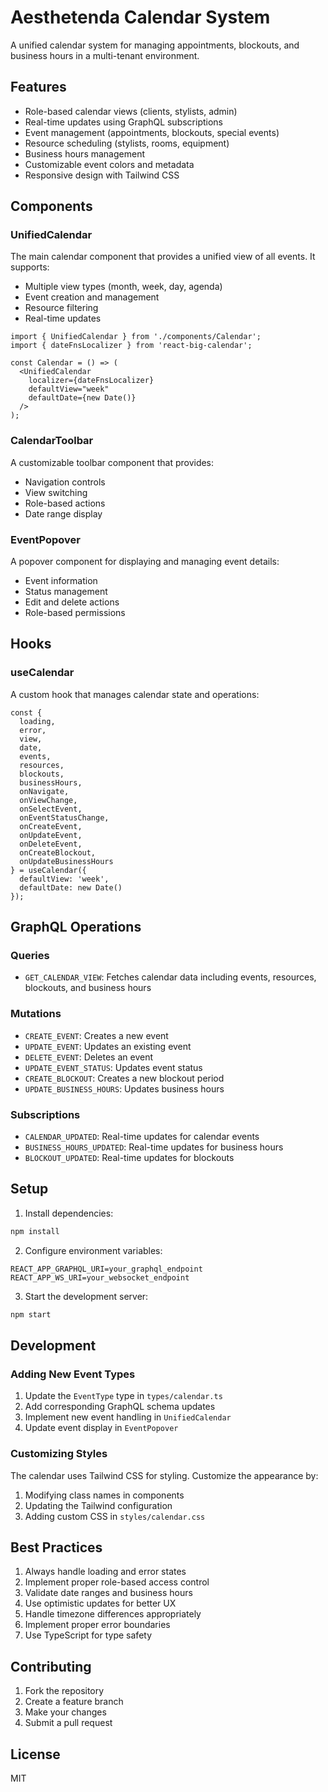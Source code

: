 # Aesthetenda Calendar System

A unified calendar system for managing appointments, blockouts, and business hours in a multi-tenant environment.

## Features

- Role-based calendar views (clients, stylists, admin)
- Real-time updates using GraphQL subscriptions
- Event management (appointments, blockouts, special events)
- Resource scheduling (stylists, rooms, equipment)
- Business hours management
- Customizable event colors and metadata
- Responsive design with Tailwind CSS

## Components

### UnifiedCalendar

The main calendar component that provides a unified view of all events. It supports:

- Multiple view types (month, week, day, agenda)
- Event creation and management
- Resource filtering
- Real-time updates

```tsx
import { UnifiedCalendar } from './components/Calendar';
import { dateFnsLocalizer } from 'react-big-calendar';

const Calendar = () => (
  <UnifiedCalendar
    localizer={dateFnsLocalizer}
    defaultView="week"
    defaultDate={new Date()}
  />
);
```

### CalendarToolbar

A customizable toolbar component that provides:

- Navigation controls
- View switching
- Role-based actions
- Date range display

### EventPopover

A popover component for displaying and managing event details:

- Event information
- Status management
- Edit and delete actions
- Role-based permissions

## Hooks

### useCalendar

A custom hook that manages calendar state and operations:

```tsx
const {
  loading,
  error,
  view,
  date,
  events,
  resources,
  blockouts,
  businessHours,
  onNavigate,
  onViewChange,
  onSelectEvent,
  onEventStatusChange,
  onCreateEvent,
  onUpdateEvent,
  onDeleteEvent,
  onCreateBlockout,
  onUpdateBusinessHours
} = useCalendar({
  defaultView: 'week',
  defaultDate: new Date()
});
```

## GraphQL Operations

### Queries

- `GET_CALENDAR_VIEW`: Fetches calendar data including events, resources, blockouts, and business hours

### Mutations

- `CREATE_EVENT`: Creates a new event
- `UPDATE_EVENT`: Updates an existing event
- `DELETE_EVENT`: Deletes an event
- `UPDATE_EVENT_STATUS`: Updates event status
- `CREATE_BLOCKOUT`: Creates a new blockout period
- `UPDATE_BUSINESS_HOURS`: Updates business hours

### Subscriptions

- `CALENDAR_UPDATED`: Real-time updates for calendar events
- `BUSINESS_HOURS_UPDATED`: Real-time updates for business hours
- `BLOCKOUT_UPDATED`: Real-time updates for blockouts

## Setup

1. Install dependencies:
```bash
npm install
```

2. Configure environment variables:
```env
REACT_APP_GRAPHQL_URI=your_graphql_endpoint
REACT_APP_WS_URI=your_websocket_endpoint
```

3. Start the development server:
```bash
npm start
```

## Development

### Adding New Event Types

1. Update the `EventType` type in `types/calendar.ts`
2. Add corresponding GraphQL schema updates
3. Implement new event handling in `UnifiedCalendar`
4. Update event display in `EventPopover`

### Customizing Styles

The calendar uses Tailwind CSS for styling. Customize the appearance by:

1. Modifying class names in components
2. Updating the Tailwind configuration
3. Adding custom CSS in `styles/calendar.css`

## Best Practices

1. Always handle loading and error states
2. Implement proper role-based access control
3. Validate date ranges and business hours
4. Use optimistic updates for better UX
5. Handle timezone differences appropriately
6. Implement proper error boundaries
7. Use TypeScript for type safety

## Contributing

1. Fork the repository
2. Create a feature branch
3. Make your changes
4. Submit a pull request

## License

MIT 